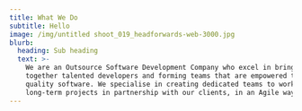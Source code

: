 ```yaml
---
title: What We Do
subtitle: Hello
image: /img/untitled shoot_019_headforwards-web-3000.jpg
blurb:
  heading: Sub heading
  text: >-
    We are an Outsource Software Development Company who excel in bringing
    together talented developers and forming teams that are empowered to deliver
    quality software. We specialise in creating dedicated teams to work on
    long-term projects in partnership with our clients, in an Agile way.
---
```


